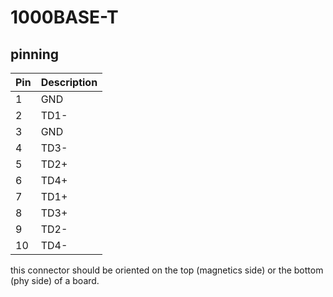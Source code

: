 # 1000BASE-T
## pinning
| Pin | Description |
| --- | ----------- |
| 1 | GND |
| 2 | TD1- |
| 3 | GND |
| 4 | TD3- |
| 5 | TD2+ |
| 6 | TD4+ |
| 7 | TD1+ |
| 8 | TD3+ |
| 9 | TD2- |
| 10 | TD4- |

this connector should be oriented on the top (magnetics side) or the bottom (phy side) of a board.
